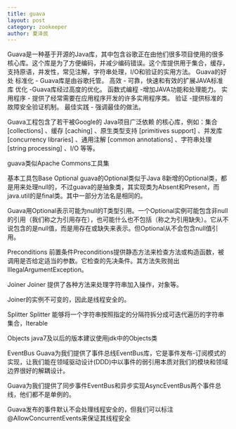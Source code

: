 ```yaml
---
title: guava
layout: post
category: zookeeper
author: 夏泽民
---
```

Guava是一种基于开源的Java库，其中包含谷歌正在由他们很多项目使用的很多核心库。这个库是为了方便编码，并减少编码错误。这个库提供用于集合，缓存，支持原语，并发性，常见注解，字符串处理，I/O和验证的实用方法。
Guava的好处
标准化 - Guava库是由谷歌托管。
高效 - 可靠，快速和有效的扩展JAVA标准库
优化 -Guava库经过高度的优化。
函数式编程 -增加JAVA功能和处理能力。
实用程序 - 提供了经常需要在应用程序开发的许多实用程序类。
验证 -提供标准的故障安全验证机制。
最佳实践 - 强调最佳的做法。
<!-- more -->
Guava工程包含了若干被Google的 Java项目广泛依赖 的核心库，例如：集合 [collections] 、缓存 [caching] 、原生类型支持 [primitives support] 、并发库 [concurrency libraries] 、通用注解 [common annotations] 、字符串处理 [string processing] 、I/O 等等。

guava类似Apache Commons工具集

基本工具包Base
Optional
guava的Optional类似于Java 8新增的Optional类，都是用来处理null的，不过guava的是抽象类，其实现类为Absent和Present，而java.util的是final类。其中一部分方法名是相同的。

Guava用Optional表示可能为null的T类型引用。一个Optional实例可能包含非null的引用（我们称之为引用存在），也可能什么也不包括（称之为引用缺失）。它从不说包含的是null值，而是用存在或缺失来表示。但Optional从不会包含null值引用。

Preconditions
前置条件Preconditions提供静态方法来检查方法或构造函数，被调用是否给定适当的参数。它检查的先决条件。其方法失败抛出IllegalArgumentException。

Joiner
Joiner 提供了各种方法来处理字符串加入操作，对象等。

Joiner的实例不可变的，因此是线程安全的。

Splitter
Splitter 能够将一个字符串按照指定的分隔符拆分成可迭代遍历的字符串集合，Iterable

Objects
java7及以后的版本建议使用jdk中的Objects类

EventBus
Guava为我们提供了事件总线EventBus库，它是事件发布-订阅模式的实现，让我们能在领域驱动设计(DDD)中以事件的弱引用本质对我们的模块和领域边界很好的解耦设计。

Guava为我们提供了同步事件EventBus和异步实现AsyncEventBus两个事件总线，他们都不是单例的。

Guava发布的事件默认不会处理线程安全的，但我们可以标注@AllowConcurrentEvents来保证其线程安全
